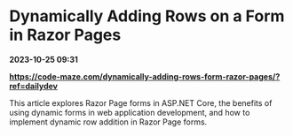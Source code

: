 # Dynamically Adding Rows on a Form in Razor Pages

**2023-10-25 09:31**

**https://code-maze.com/dynamically-adding-rows-form-razor-pages/?ref=dailydev**

This article explores Razor Page forms in ASP.NET Core, the benefits of using dynamic forms in web application development, and how to implement dynamic row addition in Razor Page forms.